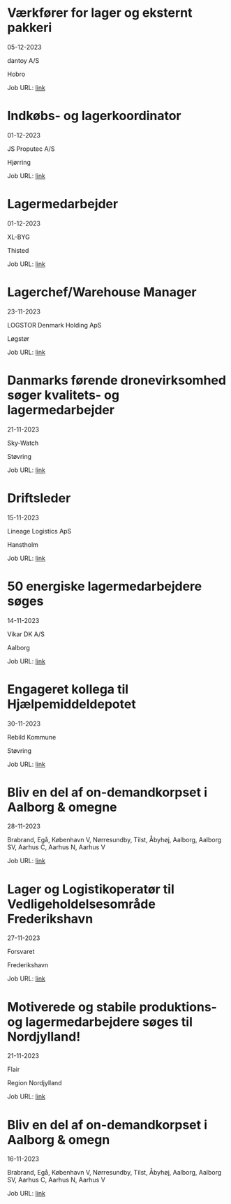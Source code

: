 # Værkfører for lager og eksternt pakkeri
05-12-2023

dantoy A/S

Hobro

Job URL: [link](https://www.jobindex.dk/jobannonce/497399/vaerkfoerer-for-lager-og-eksternt-pakkeri)


# Indkøbs- og lagerkoordinator
01-12-2023

JS Proputec A/S

Hjørring

Job URL: [link](https://www.jobindex.dk/jobannonce/497102/indkoebs-og-lagerkoordinator)


# Lagermedarbejder
01-12-2023

XL-BYG

Thisted

Job URL: [link](https://app.elvium.com/da/positions/24017/job_posting?referer_host=www.jobindex.dk)


# Lagerchef/Warehouse Manager
23-11-2023

LOGSTOR Denmark Holding ApS

Løgstør

Job URL: [link](https://logstordk.varbi.com/dk/what:job/jobID:590374/)


# Danmarks førende dronevirksomhed søger kvalitets- og lagermedarbejder
21-11-2023

Sky-Watch

Støvring

Job URL: [link](https://www.jobindex.dk/img/pdf/16480_Skywatch_Jobopslag_lager_kvalitetsmedarbejder_NOV2023.pdf)


# Driftsleder
15-11-2023

Lineage Logistics ApS

Hanstholm

Job URL: [link](https://www.jobindex.dk/jobannonce/495963/driftsleder)


# 50 energiske lagermedarbejdere søges
14-11-2023

Vikar DK A/S

Aalborg

Job URL: [link](https://www.jobindex.dk/jobannonce/495925/50-energiske-lagermedarbejdere-soeges)


# Engageret kollega til Hjælpemiddeldepotet
30-11-2023

Rebild Kommune

Støvring

Job URL: [link](https://portal.signatur.dk/ExtJobs/DefaultHosting/JobDetails.aspx?ClientId=1541&WebAdId=117487)


# Bliv en del af on-demandkorpset i Aalborg & omegne
28-11-2023



Brabrand, Egå, København V, Nørresundby, Tilst, Åbyhøj, Aalborg, Aalborg SV, Aarhus C, Aarhus N, Aarhus V

Job URL: [link](https://mit.moment.dk/jobopslag/vis?no=187183)


# Lager og Logistikoperatør til Vedligeholdelsesområde Frederikshavn
27-11-2023

Forsvaret

Frederikshavn

Job URL: [link](https://karriere.forsvaret.dk/job/opslag/?vacantPositionId=187452&mediaId=4681)


# Motiverede og stabile produktions- og lagermedarbejdere søges til Nordjylland!
21-11-2023

Flair

Region Nordjylland

Job URL: [link](https://www.flair.dk/ledige-stillinger/motiverede-og-stabile-produktions-og-lagermedarbejdere-soeges-til-nordjylland/?id=149079)


# Bliv en del af on-demandkorpset i Aalborg & omegn
16-11-2023



Brabrand, Egå, København V, Nørresundby, Tilst, Åbyhøj, Aalborg, Aalborg SV, Aarhus C, Aarhus N, Aarhus V

Job URL: [link](https://mit.moment.dk/jobopslag/vis?no=187055)


